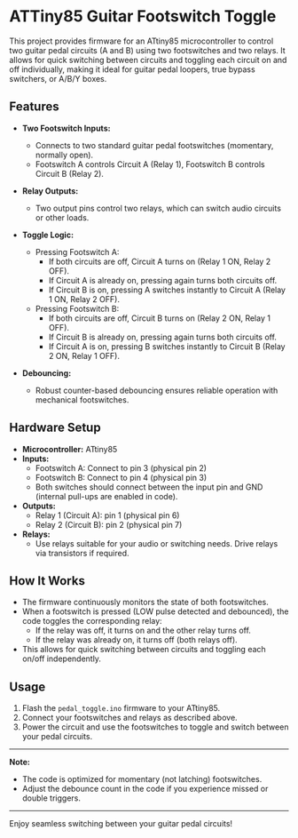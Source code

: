 # ATTiny85 Guitar Footswitch Toggle

This project provides firmware for an ATtiny85 microcontroller to control two guitar pedal circuits (A and B) using two footswitches and two relays. It allows for quick switching between circuits and toggling each circuit on and off individually, making it ideal for guitar pedal loopers, true bypass switchers, or A/B/Y boxes.

## Features

- **Two Footswitch Inputs:**
  - Connects to two standard guitar pedal footswitches (momentary, normally open).
  - Footswitch A controls Circuit A (Relay 1), Footswitch B controls Circuit B (Relay 2).

- **Relay Outputs:**
  - Two output pins control two relays, which can switch audio circuits or other loads.

- **Toggle Logic:**
  - Pressing Footswitch A:
    - If both circuits are off, Circuit A turns on (Relay 1 ON, Relay 2 OFF).
    - If Circuit A is already on, pressing again turns both circuits off.
    - If Circuit B is on, pressing A switches instantly to Circuit A (Relay 1 ON, Relay 2 OFF).
  - Pressing Footswitch B:
    - If both circuits are off, Circuit B turns on (Relay 2 ON, Relay 1 OFF).
    - If Circuit B is already on, pressing again turns both circuits off.
    - If Circuit A is on, pressing B switches instantly to Circuit B (Relay 2 ON, Relay 1 OFF).

- **Debouncing:**
  - Robust counter-based debouncing ensures reliable operation with mechanical footswitches.

## Hardware Setup

- **Microcontroller:** ATtiny85
- **Inputs:**
  - Footswitch A: Connect to pin 3 (physical pin 2)
  - Footswitch B: Connect to pin 4 (physical pin 3)
  - Both switches should connect between the input pin and GND (internal pull-ups are enabled in code).
- **Outputs:**
  - Relay 1 (Circuit A): pin 1 (physical pin 6)
  - Relay 2 (Circuit B): pin 2 (physical pin 7)
- **Relays:**
  - Use relays suitable for your audio or switching needs. Drive relays via transistors if required.

## How It Works

- The firmware continuously monitors the state of both footswitches.
- When a footswitch is pressed (LOW pulse detected and debounced), the code toggles the corresponding relay:
  - If the relay was off, it turns on and the other relay turns off.
  - If the relay was already on, it turns off (both relays off).
- This allows for quick switching between circuits and toggling each on/off independently.

## Usage

1. Flash the `pedal_toggle.ino` firmware to your ATtiny85.
2. Connect your footswitches and relays as described above.
3. Power the circuit and use the footswitches to toggle and switch between your pedal circuits.

---

**Note:**
- The code is optimized for momentary (not latching) footswitches.
- Adjust the debounce count in the code if you experience missed or double triggers.

---

Enjoy seamless switching between your guitar pedal circuits! 